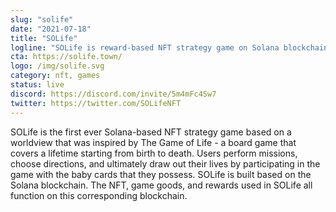 ```yaml
---
slug: "solife"
date: "2021-07-18"
title: "SOLife"
logline: "SOLife is reward-based NFT strategy game on Solana blockchain."
cta: https://solife.town/
logo: /img/solife.svg
category: nft, games
status: live
discord: https://discord.com/invite/5m4mFc4Sw7
twitter: https://twitter.com/SOLifeNFT
---
```


SOLife is the first ever Solana-based NFT strategy game based on a worldview that was inspired by The Game of Life - a board game that covers a lifetime starting from birth to death.
Users perform missions, choose directions, and ultimately draw out their lives by participating in the game with the baby cards that they possess. SOLife is built based on the Solana blockchain.
The NFT, game goods, and rewards used in SOLife all function on this corresponding blockchain.
